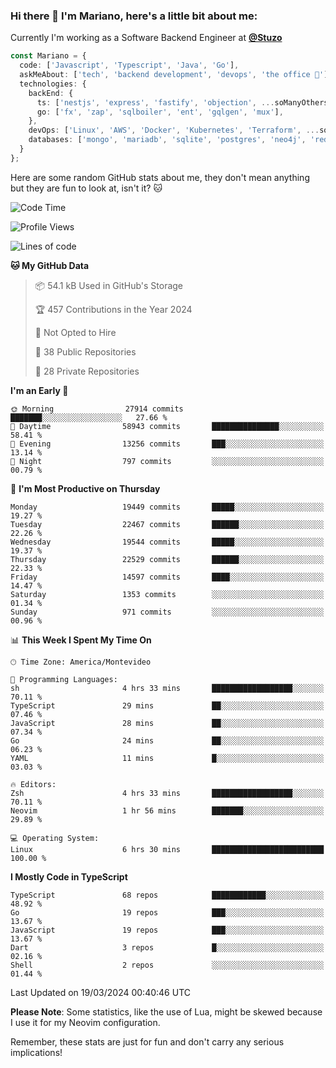 ### Hi there 👋 I'm Mariano, here's a little bit about me:

Currently I'm working as a Software Backend Engineer at [**@Stuzo**](https://www.stuzo.com/)

```ts
const Mariano = {
  code: ['Javascript', 'Typescript', 'Java', 'Go'],
  askMeAbout: ['tech', 'backend development', 'devops', 'the office 💼'],
  technologies: {
    backEnd: {
      ts: ['nestjs', 'express', 'fastify', 'objection', ...soManyOthersFrameworks],
      go: ['fx', 'zap', 'sqlboiler', 'ent', 'gqlgen', 'mux'],
    },
    devOps: ['Linux', 'AWS', 'Docker', 'Kubernetes', 'Terraform', ...soManyOthersTools],
    databases: ['mongo', 'mariadb', 'sqlite', 'postgres', 'neo4j', 'redis', ...],
  }
};
```

Here are some random GitHub stats about me, they don't mean anything but they are fun to look at, isn't it? 🐱

<!--START_SECTION:waka-->
![Code Time](http://img.shields.io/badge/Code%20Time-1%2C778%20hrs%2040%20mins-blue)

![Profile Views](http://img.shields.io/badge/Profile%20Views-0-blue)

![Lines of code](https://img.shields.io/badge/From%20Hello%20World%20I%27ve%20Written-17.6%20million%20lines%20of%20code-blue)

**🐱 My GitHub Data** 

> 📦 54.1 kB Used in GitHub's Storage 
 > 
> 🏆 457 Contributions in the Year 2024
 > 
> 🚫 Not Opted to Hire
 > 
> 📜 38 Public Repositories 
 > 
> 🔑 28 Private Repositories 
 > 
**I'm an Early 🐤** 

```text
🌞 Morning                27914 commits       ███████░░░░░░░░░░░░░░░░░░   27.66 % 
🌆 Daytime                58943 commits       ███████████████░░░░░░░░░░   58.41 % 
🌃 Evening                13256 commits       ███░░░░░░░░░░░░░░░░░░░░░░   13.14 % 
🌙 Night                  797 commits         ░░░░░░░░░░░░░░░░░░░░░░░░░   00.79 % 
```
📅 **I'm Most Productive on Thursday** 

```text
Monday                   19449 commits       █████░░░░░░░░░░░░░░░░░░░░   19.27 % 
Tuesday                  22467 commits       ██████░░░░░░░░░░░░░░░░░░░   22.26 % 
Wednesday                19544 commits       █████░░░░░░░░░░░░░░░░░░░░   19.37 % 
Thursday                 22529 commits       ██████░░░░░░░░░░░░░░░░░░░   22.33 % 
Friday                   14597 commits       ████░░░░░░░░░░░░░░░░░░░░░   14.47 % 
Saturday                 1353 commits        ░░░░░░░░░░░░░░░░░░░░░░░░░   01.34 % 
Sunday                   971 commits         ░░░░░░░░░░░░░░░░░░░░░░░░░   00.96 % 
```


📊 **This Week I Spent My Time On** 

```text
🕑︎ Time Zone: America/Montevideo

💬 Programming Languages: 
sh                       4 hrs 33 mins       ██████████████████░░░░░░░   70.11 % 
TypeScript               29 mins             ██░░░░░░░░░░░░░░░░░░░░░░░   07.46 % 
JavaScript               28 mins             ██░░░░░░░░░░░░░░░░░░░░░░░   07.34 % 
Go                       24 mins             ██░░░░░░░░░░░░░░░░░░░░░░░   06.23 % 
YAML                     11 mins             █░░░░░░░░░░░░░░░░░░░░░░░░   03.03 % 

🔥 Editors: 
Zsh                      4 hrs 33 mins       ██████████████████░░░░░░░   70.11 % 
Neovim                   1 hr 56 mins        ███████░░░░░░░░░░░░░░░░░░   29.89 % 

💻 Operating System: 
Linux                    6 hrs 30 mins       █████████████████████████   100.00 % 
```

**I Mostly Code in TypeScript** 

```text
TypeScript               68 repos            ████████████░░░░░░░░░░░░░   48.92 % 
Go                       19 repos            ███░░░░░░░░░░░░░░░░░░░░░░   13.67 % 
JavaScript               19 repos            ███░░░░░░░░░░░░░░░░░░░░░░   13.67 % 
Dart                     3 repos             █░░░░░░░░░░░░░░░░░░░░░░░░   02.16 % 
Shell                    2 repos             ░░░░░░░░░░░░░░░░░░░░░░░░░   01.44 % 
```




 Last Updated on 19/03/2024 00:40:46 UTC
<!--END_SECTION:waka-->

**Please Note**: Some statistics, like the use of Lua, might be skewed because I use it for my Neovim configuration.

Remember, these stats are just for fun and don't carry any serious implications!
